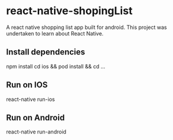# react-native-shopingList
A react native shopping list app built for android.  This project was undertaken to learn about React Native.

## Install dependencies
npm install
cd ios && pod install && cd ...

## Run on IOS
react-native run-ios

## Run on Android
react-native run-android

